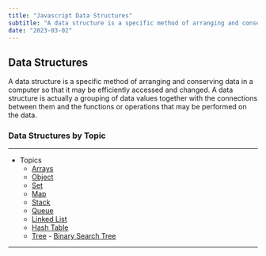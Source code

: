 ```yaml
---
title: "Javascript Data Structures"
subtitle: "A data structure is a specific method of arranging and conserving data in a computer so that it may be efficiently accessed and changed. A data structure is actually a grouping of data values together with the connections between them and the functions or operations that may be performed on the data."
date: "2023-03-02"
---
```


## Data Structures

A data structure is a specific method of arranging and conserving data in a computer so that it may be efficiently accessed and changed. A data structure is actually a grouping of data values together with the connections between them and the functions or operations that may be performed on the data.

### Data Structures by Topic

---

- Topics
  - [Arrays](https://www.w3schools.com/js/js_arrays.asp)
  - [Object](https://www.w3schools.com/js/js_object_definition.asp)
  - [Set](https://www.w3schools.com/js/js_object_sets.asp)
  - [Map](https://www.w3schools.com/jsref/jsref_map.asp)
  - [Stack](https://www.geeksforgeeks.org/implementation-stack-javascript/)
  - [Queue](https://www.geeksforgeeks.org/implementation-queue-javascript/)
  - [Linked List](https://www.geeksforgeeks.org/implementation-linkedlist-javascript/)
  - [Hash Table](https://www.freecodecamp.org/news/javascript-hash-table-associative-array-hashing-in-js/)
  - [Tree](https://adrianmejia.com/data-structures-for-beginners-trees-binary-search-tree-tutorial/) - [Binary Search Tree](https://www.geeksforgeeks.org/implementation-binary-search-tree-javascript/)

---
